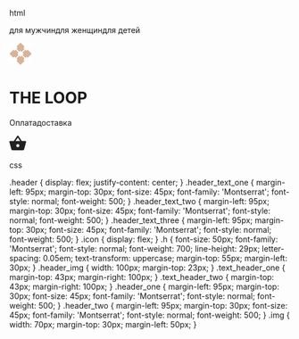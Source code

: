 html

<!DOCTYPE html>
<html lang="ru">
<head>
    <meta charset="UTF-8">
    <meta http-equiv="X-UA-Compatible" content="IE=edge">
    <meta name="viewport" content="width=device-width, initial-scale=1.0">
    <title>магазин</title>
    <link rel="stylesheet" href="./style.css">
</head>
<body>
    <div class="header">
        <p class="text_header_one"><span class="header_text_one">для мужчин</span><span class="header_text_two">для женщин</span><span class="header_text_three">для детей</span></p>
        <div class="icon">
            <div class="header_img_dir">
                <img src="./Frame.png" alt="img" class="header_img">
            </div>
            <div class="header_h">
                <h1 class="h">THE LOOP</h1>
            </div>
        </div>
        <p class="text_header_two"><span class="header_one">Оплата</span><span class="header_two">доставка</span></p>
        <div>
            <img src="./Vector.png" alt="png" class="img">
        </div>
    </div>
</body>
</html>

css

.header {
    display: flex;
    justify-content: center;
}
.header_text_one {
    margin-left: 95px;
    margin-top: 30px;
    font-size: 45px;
    font-family: 'Montserrat';
    font-style: normal;
    font-weight: 500;
}
.header_text_two {
    margin-left: 95px;
    margin-top: 30px;
    font-size: 45px;
    font-family: 'Montserrat';
    font-style: normal;
    font-weight: 500;
}
.header_text_three {
    margin-left: 95px;
    margin-top: 30px;
    font-size: 45px;
    font-family: 'Montserrat';
    font-style: normal;
    font-weight: 500;
}
.icon {
    display: flex;
}
.h {
    font-size: 50px;
    font-family: 'Montserrat';
    font-style: normal;
    font-weight: 700;
    line-height: 29px;
    letter-spacing: 0.05em;
    text-transform: uppercase;
    margin-top: 55px;
    margin-left: 30px;
}
.header_img {
    width: 100px;
    margin-top: 23px;
}
.text_header_one {
    margin-top: 43px;
    margin-right: 100px;
}
.text_header_two {
    margin-top: 43px;
    margin-right: 100px;
}
.header_one {
    margin-left: 95px;
    margin-top: 30px;
    font-size: 45px;
    font-family: 'Montserrat';
    font-style: normal;
    font-weight: 500;
}
.header_two {
    margin-left: 95px;
    margin-top: 30px;
    font-size: 45px;
    font-family: 'Montserrat';
    font-style: normal;
    font-weight: 500;
}
.img {
    width: 70px;
    margin-top: 30px;
    margin-left: 50px;
}
